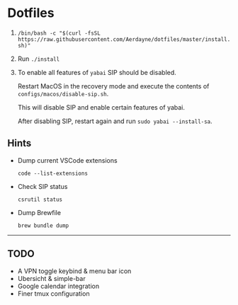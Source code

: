 # Dotfiles

1. `/bin/bash -c "$(curl -fsSL https://raw.githubusercontent.com/Aerdayne/dotfiles/master/install.sh)"`
2. Run `./install`
3. To enable all features of `yabai` SIP should be disabled.

   Restart MacOS in the recovery mode and execute the contents of `configs/macos/disable-sip.sh`.

   This will disable SIP and enable certain features of yabai.

   After disabling SIP, restart again and run `sudo yabai --install-sa`.

## Hints

- Dump current VSCode extensions

  `code --list-extensions`

- Check SIP status

  `csrutil status`

- Dump Brewfile

  `brew bundle dump`

---

## TODO

- A VPN toggle keybind & menu bar icon
- Ubersicht & simple-bar
- Google calendar integration
- Finer tmux configuration
